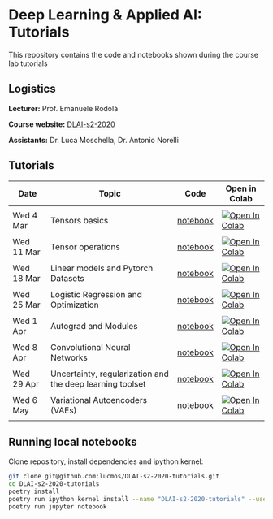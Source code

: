 # Deep Learning & Applied AI: Tutorials

This repository contains the code and notebooks shown during the course lab tutorials

## Logistics

**Lecturer:** Prof. Emanuele Rodolà

**Course website:** [DLAI-s2-2020](https://erodola.github.io/DLAI-s2-2020/)

**Assistants:** Dr. Luca Moschella, Dr. Antonio Norelli

## Tutorials

| **Date**   | **Topic**                                                 | **Code**                                                                                                                                      | **Open in Colab**                                                                                                                                                                                                                     |
| ---------- | --------------------------------------------------------- | --------------------------------------------------------------------------------------------------------------------------------------------- | ------------------------------------------------------------------------------------------------------------------------------------------------------------------------------------------------------------------------------------- |
|            |                                                           |
| Wed 4 Mar  | Tensors basics                                            | [notebook](https://nbviewer.jupyter.org/github/lucmos/DLAI-s2-2020-tutorials/blob/master/01/01_Tensor_basics.ipynb)                           | [![Open In Colab](https://colab.research.google.com/assets/colab-badge.svg)](https://colab.research.google.com/github/lucmos/DLAI-s2-2020-tutorials/blob/master/01/01_Tensor_basics.ipynb)                                            |
|            |                                                           |
| Wed 11 Mar | Tensor operations                                         | [notebook](https://github.com/lucmos/DLAI-s2-2020-tutorials/blob/master/02/02_Tensor_operations.ipynb)                                        | [![Open In Colab](https://colab.research.google.com/assets/colab-badge.svg)](https://colab.research.google.com/github/lucmos/DLAI-s2-2020-tutorials/blob/master/02/02_Tensor_operations.ipynb)                                        |
|            |                                                           |
| Wed 18 Mar | Linear models and Pytorch Datasets                        | [notebook](https://github.com/lucmos/DLAI-s2-2020-tutorials/blob/master/03/03_Linear_models_and_Pytorch_Datasets.ipynb)                       | [![Open In Colab](https://colab.research.google.com/assets/colab-badge.svg)](https://colab.research.google.com/github/lucmos/DLAI-s2-2020-tutorials/blob/master/03/03_Linear_models_and_Pytorch_Datasets.ipynb)                       |
|            |                                                           |
| Wed 25 Mar | Logistic Regression and Optimization                      | [notebook](https://github.com/lucmos/DLAI-s2-2020-tutorials/blob/master/04/4_Logistic_Regression_and_Optimization.ipynb)                      | [![Open In Colab](https://colab.research.google.com/assets/colab-badge.svg)](https://colab.research.google.com/github/lucmos/DLAI-s2-2020-tutorials/blob/master/04/4_Logistic_Regression_and_Optimization.ipynb)                      |
|            |                                                           |
| Wed 1 Apr  | Autograd and Modules                                      | [notebook](https://github.com/lucmos/DLAI-s2-2020-tutorials/blob/master/05/5_Autograd_and_Modules.ipynb)                                      | [![Open In Colab](https://colab.research.google.com/assets/colab-badge.svg)](https://colab.research.google.com/github/lucmos/DLAI-s2-2020-tutorials/blob/master/05/5_Autograd_and_Modules.ipynb)                                      |
|            |                                                           |
| Wed 8 Apr  | Convolutional Neural Networks                             | [notebook](https://github.com/lucmos/DLAI-s2-2020-tutorials/blob/master/06/6_Convolutional_Neural_Networks.ipynb)                             | [![Open In Colab](https://colab.research.google.com/assets/colab-badge.svg)](https://colab.research.google.com/github/lucmos/DLAI-s2-2020-tutorials/blob/master/06/6_Convolutional_Neural_Networks.ipynb)                             |
|            |                                                           |
| Wed 29 Apr | Uncertainty, regularization and the deep learning toolset | [notebook](https://github.com/lucmos/DLAI-s2-2020-tutorials/blob/master/07/7_Uncertainty,_regularization_and_the_deep_learning_toolset.ipynb) | [![Open In Colab](https://colab.research.google.com/assets/colab-badge.svg)](https://colab.research.google.com/github/lucmos/DLAI-s2-2020-tutorials/blob/master/07/7_Uncertainty,_regularization_and_the_deep_learning_toolset.ipynb) |
|            |                                                           |
| Wed 6 May  | Variational Autoencoders (VAEs)                           | [notebook](https://github.com/lucmos/DLAI-s2-2020-tutorials/blob/master/08/8_Variational_Autoencoders_(VAEs).ipynb)                           | [![Open In Colab](https://colab.research.google.com/assets/colab-badge.svg)](https://colab.research.google.com/github/lucmos/DLAI-s2-2020-tutorials/blob/master/08/8_Variational_Autoencoders_(VAEs).ipynb)                           |
|            |                                                           |

## Running local notebooks

Clone repository, install dependencies and ipython kernel:

```bash
git clone git@github.com:lucmos/DLAI-s2-2020-tutorials.git
cd DLAI-s2-2020-tutorials
poetry install
poetry run ipython kernel install --name "DLAI-s2-2020-tutorials" --user
poetry run jupyter notebook
```
